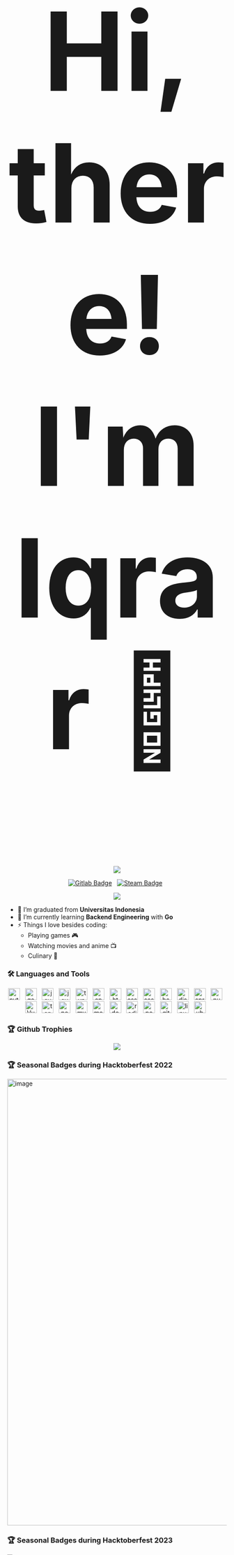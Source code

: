 <h2 align="center" style="font-size:250px">Hi, there! I'm Iqrar 👋</h2>
<div align="center">
    <img src="https://lanyard.cnrad.dev/api/278821688894947328?theme=dark&showDisplayName=true&borderRadius=30px&idleMessage=I'm%20doing%20something%20else&hideActivity=true&bg=181d24" style="text-align:center"/>
</div>
<div align="center">
 
[![Gitlab Badge](https://img.shields.io/badge/-GitLab-FC6D26?style=for-the-badge&logo=gitlab&logoColor=white)](https://gitlab.com/iqrar99) &nbsp;
[![Steam Badge](https://img.shields.io/badge/-Steam-000000?style=for-the-badge&logo=steam&logoColor=white)](https://steamcommunity.com/id/monarch99/) &nbsp;

</div>
<div align="center">
 
![](https://komarev.com/ghpvc/?username=Iqrar99&abbreviated=true&style=flat-square&color=248085)
    
</div>

- 🔭 I’m graduated from **Universitas Indonesia**
- 🌱 I’m currently learning **Backend Engineering** with **Go**
- ⚡ Things I love besides coding:
  * Playing games 🎮
  * Watching movies and anime 📺
  * Culinary 🍳

### 🛠 Languages and Tools
<div align="center">
    <img height="27" src="https://img.shields.io/badge/-Python-0d182b?style=flat&logo=python" alt="python"> &nbsp;
    <img height="27" src="https://img.shields.io/badge/-Go-0d182b?style=flat&logo=Go" alt="go"> &nbsp;
    <img height="27" src="https://img.shields.io/badge/-Java-0d182b?style=flat&logo=Java" alt="java"> &nbsp;
    <img height="27" src="https://img.shields.io/badge/-JavaScript-0d182b?style=flat&logo=javascript" alt="javascript"> &nbsp;
    <img height="27" src="https://img.shields.io/badge/-Typescript-0d182b?style=flat&logo=typescript" alt="typescript"> &nbsp;
    <img height="27" src="https://img.shields.io/badge/-C++-0d182b?style=flat&logo=C%2B%2B&logoColor=326696" alt="cpp"> &nbsp;
    <img height="27" src="https://img.shields.io/badge/-HTML-0d182b?style=flat&logo=html5" alt="html5"> &nbsp;
    <img height="27" src="https://img.shields.io/badge/-CSS-0d182b?style=flat&logo=css3&logoColor=1572B6" alt="css"> &nbsp;
    <img height="27" src="https://img.shields.io/badge/-Sass-0d182b?style=flat&logo=Sass&logoColor=CC6699" alt="sass"> &nbsp;
    <img height="27" src="https://img.shields.io/badge/-Bash-0d182b?style=flat&logo=gnubash&logoColor=4EAA25" alt="bash"> &nbsp;
    <img height="27" src="https://img.shields.io/badge/-Django-0d182b?style=flat&logo=Django&logoColor=1a7d58" alt="django"> &nbsp;
    <img height="27" src="https://img.shields.io/badge/-Spring-0d182b?style=flat&logo=Spring&logoColor=6DB33F" alt="spring"> &nbsp;
    <img height="27" src="https://img.shields.io/badge/-Nuxt-0d182b?style=flat&logo=Nuxt" alt="nuxt"> &nbsp;
    <img height="27" src="https://img.shields.io/badge/-Vue-0d182b?style=flat&logo=vuedotjs" alt="Vue"> &nbsp;
    <img height="27" src="https://img.shields.io/badge/-Tensorflow-0d182b?style=flat&logo=Tensorflow" alt="tensorflow"> &nbsp;
    <img height="27" src="https://img.shields.io/badge/-PostgreSQL-0d182b?style=flat&logo=Postgresql" alt="postgresql"> &nbsp;
    <img height="27" src="https://img.shields.io/badge/-MySQL-0d182b?style=flat&logo=Mysql" alt="mysql"> &nbsp;
    <img height="27" src="https://img.shields.io/badge/-MongoDB-0d182b?style=flat&logo=mongodb&logoColor=47A248" alt="mongodb"> &nbsp;
    <img height="27" src="https://img.shields.io/badge/-Docker-0d182b?style=flat&logo=docker&logoColor=2496ED" alt="docker"> &nbsp;
    <img height="27" src="https://img.shields.io/badge/-Redis-0d182b?style=flat&logo=redis&logoColor=DC382D" alt="redis"> &nbsp;
    <img height="27" src="https://img.shields.io/badge/-Postman-0d182b?style=flat&logo=postman&logoColor=FF6C37" alt="postman"> &nbsp;
    <img height="27" src="https://img.shields.io/badge/-Git-0d182b?style=flat&logo=Git" alt="git"> &nbsp;
    <img height="27" src="https://img.shields.io/badge/-Linux-0d182b?style=flat&logo=Linux" alt="linux"> &nbsp;
    <img height="27" src="https://img.shields.io/badge/-Ubuntu-0d182b?style=flat&logo=Ubuntu" alt="ubuntu"> &nbsp;
</div>

### 🏆 Github Trophies
<p align="center">
  <img src="https://github-profile-trophy.vercel.app/?username=Iqrar99&theme=chalk&margin-w=3&margin-h=3&column=5">
</p>

### 🏆 Seasonal Badges during Hacktoberfest 2022
<img width="1024" alt="image" src="https://github.com/Iqrar99/Iqrar99/assets/20255031/10539c19-cccf-4aae-a3a8-286ccaee7739">

### 🏆 Seasonal Badges during Hacktoberfest 2023
[![@iqrar99's Holopin board](https://holopin.me/iqrar99)](https://holopin.io/@iqrar99)
